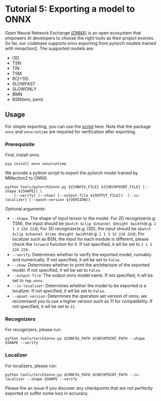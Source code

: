 # Tutorial 5: Exporting a model to ONNX

Open Neural Network Exchange [(ONNX)](https://onnx.ai/) is an open ecosystem that empowers AI developers to choose the right tools as their project evolves. So far, our codebase supports onnx exporting from pytorch models trained with mmaction2. The supported models are:

+ I3D
+ TSN
+ TIN
+ TSM
+ R(2+1)D
+ SLOWFAST
+ SLOWONLY
+ BMN
+ BSN(tem, pem)

## Usage
For simple exporting, you can use the [script](../../tools/torch2onnx.py) here. Note that the package `onnx` and `onnxruntime` are required for verification after exporting.

### Prerequisite
First, install onnx.
```shell
pip install onnx onnxruntime
```

We provide a python script to export the pytorch model trained by MMaction2 to ONNX.
```shell
python tools/pytorch2onnx.py ${CONFIG_FILE} ${CHECKPOINT_FILE} [--shape ${SHAPE}] \
    [--verify] [--show] [--output-file ${OUTPUT_FILE}]  [--is-localizer] [--opset-version ${VERSION}]
```
Optional arguments:
+ `--shape`: The shape of input tensor to the model. For 2D recognizer(e.g. TSN), the input should be `$batch $clip $channel $height $width`(e.g. `1 1 3 224 224`); For 3D recognizer(e.g. I3D), the input should be `$batch $clip $channel $time $height $width`(e.g. `1 1 3 32 224 224`); For localizer such as BSN, the input for each module is different, please check the `forward` function for it. If not specified, it wll be set to `1 1 3 224 224`.
+ `--verify`: Determines whether to verify the exported model, runnably and numerically. If not specified, it wll be set to `False`.
+ `--show`: Determines whether to print the architecture of the exported model. If not specified, it wll be set to `False`.
+ `--output-file`: The output onnx model name. If not specified, it wll be set to `tmp.onnx`.
+ `--is-localizer`: Determines whether the model to be exported is a localizer. If not specified, it wll be set to `False`.
+ `--opset-version`: Determines the operation set version of onnx, we recommand you to use a higher version such as 11 for compatibility. If not specified, it wll be set to `11`.

### Recognizers
For recognizers, please run:
```shell
python tools/torch2onnx.py $CONFIG_PATH $CHECKPOINT_PATH --shape $SHAPE --verify
```

### Localizer
For localizers, please run:
```shell
python tools/torch2onnx.py $CONFIG_PATH $CHECKPOINT_PATH --is-localizer --shape $SHAPE --verify
```

Please fire an issue if you discover any checkpoints that are not perfectly exported or suffer some loss in accuracy.
